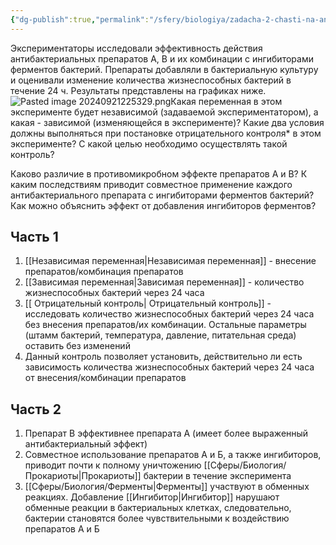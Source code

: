 ```yaml
---
{"dg-publish":true,"permalink":"/sfery/biologiya/zadacha-2-chasti-na-antibakterialnye-preparaty/","tags":["Общаябиология"]}
---
```


Экспериментаторы исследовали эффективность действия антибактериальных препаратов А, В и их комбинации с ингибиторами ферментов бактерий. Препараты добавляли в бактериальную культуру и оценивали изменение количества жизнеспособных бактерий в течение 24 ч. Результаты представлены на графиках ниже.
![Pasted image 20240921225329.png](/img/user/%D0%90%D1%80%D1%85%D0%B8%D0%B2/%D0%9A%D1%8D%D1%88/Pasted%20image%2020240921225329.png)Какая переменная в этом эксперименте будет независимой (задаваемой экспериментатором), а какая - зависимой (изменяющейся в эксперименте)? Какие два условия должны выполняться при постановке отрицательного контроля* в этом эксперименте? С какой целью необходимо осуществлять такой контроль? 

Каково различие в противомикробном эффекте препаратов А и В? К каким последствиям приводит совместное применение каждого антибактериального препарата с ингибиторами ферментов бактерий? Как можно объяснить эффект от добавления ингибиторов ферментов?
## Часть 1 
1. [[Независимая переменная\|Независимая переменная]] - внесение препаратов/комбинация препаратов
2. [[Зависимая переменная\|Зависимая переменная]] - количество жизнеспособных бактерий через 24 часа
3. [[ Отрицательный контроль\| Отрицательный контроль]] - исследовать количество жизнеспособных бактерий через 24 часа без внесения препаратов/их комбинации. Остальные параметры (штамм бактерий, температура, давление, питательная среда) оставить без изменений
4. Данный контроль позволяет установить, действительно ли есть зависимость количества жизнеспособных бактерий через 24 часа от внесения/комбинации препаратов
## Часть 2
1. Препарат В эффективнее препарата А (имеет более выраженный антибактериальный эффект)
2. Совместное использование препаратов А и Б, а также ингибиторов, приводит почти к полному уничтожению [[Сферы/Биология/Прокариоты\|Прокариоты]] бактерии в течение эксперимента
3. [[Сферы/Биология/Ферменты\|Ферменты]] участвуют в обменных реакциях. Добавление [[Ингибитор\|Ингибитор]] нарушают обменные реакции в бактериальных клетках, следовательно, бактерии становятся более чувствительными к воздействию препаратов А и Б